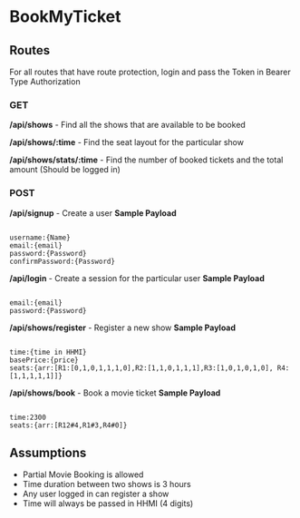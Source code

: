 # BookMyTicket

## Routes
For all routes that have route protection, login and pass the Token in Bearer Type Authorization

### GET

**/api/shows** - Find all the shows that are available to be booked

**/api/shows/:time** - Find the seat layout for the particular show

**/api/shows/stats/:time** - Find the number of booked tickets and the total amount (Should be logged in)

### POST

**/api/signup** - Create a user 
**Sample Payload**

```

username:{Name}
email:{email}
password:{Password}
confirmPassword:{Password}

```

**/api/login** - Create a session for the particular user 
**Sample Payload**

```

email:{email}
password:{Password}

```

**/api/shows/register** - Register a new show
**Sample Payload**

```

time:{time in HHMI}
basePrice:{price}
seats:{arr:[R1:[0,1,0,1,1,1,0],R2:[1,1,0,1,1,1],R3:[1,0,1,0,1,0], R4:[1,1,1,1,1]]}
```

**/api/shows/book** - Book a movie ticket
**Sample Payload**

```

time:2300
seats:{arr:[R12#4,R1#3,R4#0]}

```


## Assumptions

- Partial Movie Booking is allowed
- Time duration between two shows is 3 hours
- Any user logged in can register a show
- Time will always be passed in HHMI (4 digits)
